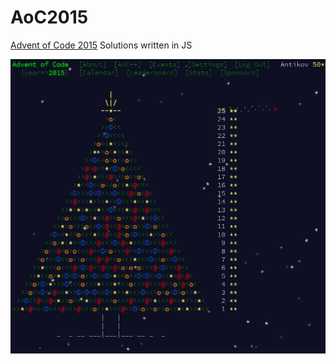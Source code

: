 # AoC2015
[Advent of Code 2015](http://adventofcode.com/2015) Solutions written in JS

![Tree](/tree.jpg?raw=true)